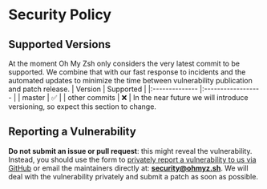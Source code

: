 # Security Policy
## Supported Versions
At the moment Oh My Zsh only considers the very latest commit to be supported.
We combine that with our fast response to incidents and the automated updates
to minimize the time between vulnerability publication and patch release.
| Version        | Supported          |
|:-------------- |:------------------ |
| master         | :white_check_mark: |
| other commits  | :x:                |
In the near future we will introduce versioning, so expect this section to change.
## Reporting a Vulnerability
**Do not submit an issue or pull request**: this might reveal the vulnerability.
Instead, you should use the form to [privately report a vulnerability to us via GitHub](https://github.com/ohmyzsh/ohmyzsh/security/advisories/new)
or email the maintainers directly at: [**security@ohmyz.sh**](mailto:security@ohmyz.sh).
We will deal with the vulnerability privately and submit a patch as soon as possible.
